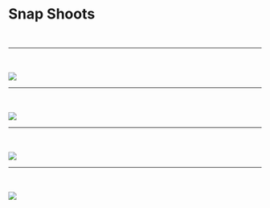 <h1>Snap Shoots </h1>
<br><hr> <br> <br>
<img src="https://github.com/user-attachments/assets/9b7a70b9-a726-4c32-ab7a-5c7164a97dc0" >
<br><hr> <br> <br>
<img src="https://github.com/user-attachments/assets/b63f589f-87dd-4ee4-8bab-3736962ec390" >
<br><hr> <br> <br>
<img src="https://github.com/user-attachments/assets/7f352a54-7d44-475c-b6b1-49dbe0123174" >
<br><hr> <br> <br>
<img src="https://github.com/user-attachments/assets/b85fdb15-4717-4697-892d-fd7721fc2b47" >


